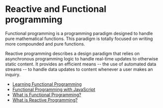 # Reactive and Functional programming

Functional programming is a programming paradigm designed to handle pure mathematical functions. This paradigm is totally focused on writing more compounded and pure functions.

Reactive programming describes a design paradigm that relies on asynchronous programming logic to handle real-time updates to otherwise static content. It provides an efficient means -- the use of automated data streams -- to handle data updates to content whenever a user makes an inquiry.

- [Learning Functional Programming](youtube.com/watch?v=e-5obm1G_FY)
- [Functional Programming with JavaScript](https://www.telerik.com/blogs/functional-programming-javascript)
- [What is Functional Programming?](https://www.freecodecamp.org/news/functional-programming-in-javascript/)
- [What is Reactive Programming?](https://www.techtarget.com/searchapparchitecture/definition/reactive-programming)
